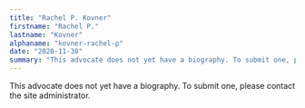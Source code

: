 ```yaml
---
title: "Rachel P. Kovner"
firstname: "Rachel P."
lastname: "Kovner"
alphaname: "kovner-rachel-p"
date: "2020-11-30"
summary: "This advocate does not yet have a biography. To submit one, please contact the site administrator."
---
```

This advocate does not yet have a biography. To submit one, please contact the site administrator.


